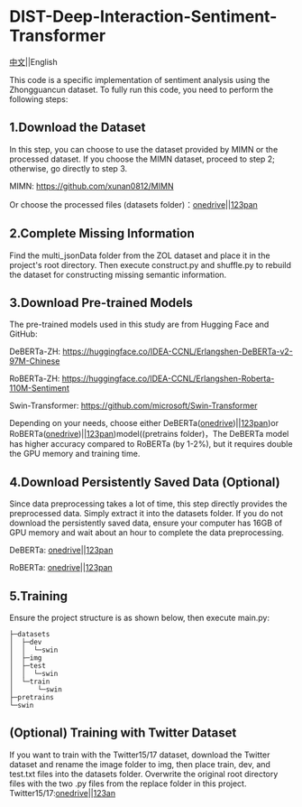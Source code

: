 # DIST-Deep-Interaction-Sentiment-Transformer

[中文](https://github.com/triangleXIV/DIST-Deep-Interaction-Sentiment-Transformer/blob/main/swin/README.md)||English

This code is a specific implementation of sentiment analysis using the Zhongguancun dataset. To fully run this code, you need to perform the following steps:

## 1.Download the Dataset
In this step, you can choose to use the dataset provided by MIMN or the processed dataset. If you choose the MIMN dataset, proceed to step 2; otherwise, go directly to step 3.

MIMN: https://github.com/xunan0812/MIMN

Or choose the processed files (datasets folder)：[onedrive](https://1drv.ms/u/s!Akl56EV1csnmoxnRe49FfF3aBpfb?e=jhp7BC)||[123pan](https://www.123pan.com/s/f3giVv-F1l3H.html)

## 2.Complete Missing Information
Find the multi_jsonData folder from the ZOL dataset and place it in the project's root directory. Then execute construct.py and shuffle.py to rebuild the dataset for constructing missing semantic information.

## 3.Download Pre-trained Models
The pre-trained models used in this study are from Hugging Face and GitHub:

DeBERTa-ZH: https://huggingface.co/IDEA-CCNL/Erlangshen-DeBERTa-v2-97M-Chinese

RoBERTa-ZH: https://huggingface.co/IDEA-CCNL/Erlangshen-Roberta-110M-Sentiment

Swin-Transformer: https://github.com/microsoft/Swin-Transformer

Depending on your needs, choose either DeBERTa([onedrive](https://1drv.ms/u/s!Akl56EV1csnmoxZ9oL-ZCEXMgxMA?e=YEA7Bo))||[123pan](https://www.123pan.com/s/f3giVv-B1l3H.html))or RoBERTa([onedrive](https://1drv.ms/u/s!Akl56EV1csnmoxdO44_IGvg4Eg2F?e=O9K6ZY))||[123pan](https://www.123pan.com/s/f3giVv-J1l3H.html))model((pretrains folder)，The DeBERTa model has higher accuracy compared to RoBERTa (by 1-2%), but it requires double the GPU memory and training time.

## 4.Download Persistently Saved Data (Optional)
Since data preprocessing takes a lot of time, this step directly provides the preprocessed data. Simply extract it into the datasets folder. If you do not download the persistently saved data, ensure your computer has 16GB of GPU memory and wait about an hour to complete the data preprocessing.

DeBERTa: [onedrive](https://1drv.ms/u/s!Akl56EV1csnmoxQQbvZzdAfy7GDP?e=eUWK3v)||[123pan](https://www.123pan.com/s/f3giVv-I1l3H.html)

RoBERTa: [onedrive](https://1drv.ms/u/s!Akl56EV1csnmoxMqYytx4Z9BKdGm?e=n4Zeeu)||[123pan](https://www.123pan.com/s/f3giVv-w1l3H.html)

## 5.Training
Ensure the project structure is as shown below, then execute main.py:
```
├─datasets
│  ├─dev
│  │  └─swin
│  ├─img
│  ├─test
│  │  └─swin
│  └─train
│      └─swin
├─pretrains
└─swin
```

## (Optional) Training with Twitter Dataset
If you want to train with the Twitter15/17 dataset, download the Twitter dataset and rename the image folder to img, then place train, dev, and test.txt files into the datasets folder. Overwrite the original root directory files with the two .py files from the replace folder in this project.
Twitter15/17:[onedrive](https://1drv.ms/u/s!Akl56EV1csnmoxghAlL0TnfUDZWd?e=cFmm5O)||[123an](https://www.123pan.com/s/f3giVv-w1l3H.html)
